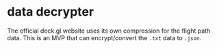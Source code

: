 # data decrypter

The official deck.gl website uses its own compression for the flight path data. This is an MVP that can encrypt/convert the `.txt` data to `.json`.
